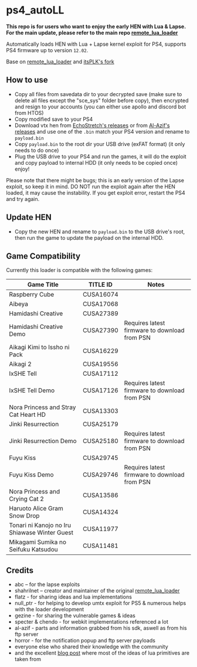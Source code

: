 # ps4_autoLL

**This repo is for users who want to enjoy the early HEN with Lua & Lapse. For the main update, please refer to the main repo [remote_lua_loader](https://github.com/shahrilnet/remote_lua_loader)**

Automatically loads HEN with Lua + Lapse kernel exploit for PS4, supports PS4 firmware up to version `12.02`.

Base on [remote_lua_loader](https://github.com/shahrilnet/remote_lua_loader) and [itsPLK's fork](https://github.com/itsPLK/ps5_lua_loader)

## How to use
* Copy all files from savedata dir to your decrypted save (make sure to delete all files except the "sce_sys" folder before copy), then encrypted and resign to your accounts (you can either use apollo and discord bot from HTOS)
* Copy modified save to your PS4
* Download vtx hen from [EchoStretch's releases](https://github.com/EchoStretch/ps4-hen-vtx/releases) or from [Al-Azif's releases](https://uploadnow.io/en/share?utm_source=CBpKbp1) and use one of the `.bin` match your PS4 version and rename to `payload.bin`
* Copy `payload.bin` to the root dir your USB drive (exFAT format) (it only needs to do once)
* Plug the USB drive to your PS4 and run the games, it will do the exploit and copy payload to internal HDD (it only needs to be copied once) enjoy! <be>

Please note that there might be bugs; this is an early version of the Lapse exploit, so keep it in mind. <be>
DO NOT run the exploit again after the HEN loaded, it may cause the instability. <be>
If you get exploit error, restart the PS4 and try again.

## Update HEN

* Copy the new HEN and rename to `payload.bin` to the USB drive's root, then run the game to update the payload on the internal HDD.

## Game Compatibility

Currently this loader is compatible with the following games:
  
| Game Title                            | TITLE ID    | Notes                                                                           |
|---------------------------------------|-------------|---------------------------------------------------------------------------------|
| Raspberry Cube                        | CUSA16074   |                                                                                 |
| Aibeya                                | CUSA17068   |                                                                                 |
| Hamidashi Creative                    | CUSA27389   |                                                                                 |
| Hamidashi Creative Demo               | CUSA27390   | Requires latest firmware to download from PSN                                   |
| Aikagi Kimi to Issho ni Pack          | CUSA16229   |                                                                                 |
| Aikagi 2                              | CUSA19556   |                                                                                 |
| IxSHE Tell                            | CUSA17112   |                                                                                 |
| IxSHE Tell Demo                       | CUSA17126   | Requires latest firmware to download from PSN                                   |
| Nora Princess and Stray Cat Heart HD  | CUSA13303   |                                                                                 |
| Jinki Resurrection                    | CUSA25179   |                                                                                 |
| Jinki Resurrection Demo               | CUSA25180   | Requires latest firmware to download from PSN                                   |
| Fuyu Kiss                             | CUSA29745   |                                                                                 |
| Fuyu Kiss Demo                        | CUSA29746   | Requires latest firmware to download from PSN                                   |
| Nora Princess and Crying Cat 2        | CUSA13586   |                                                                                 |
| Haruoto Alice Gram Snow Drop          | CUSA14324   |                                                                                 |
| Tonari ni Kanojo no Iru Shiawase Winter Guest          | CUSA11977   |                                                                                 |
| Mikagami Sumika no Seifuku Katsudou          | CUSA11481   |                                                                                 |

## Credits

* abc – for the lapse exploits
* shahrilnet – creator and maintainer of the original [remote_lua_loader](https://github.com/shahrilnet/remote_lua_loader)
* flatz - for sharing ideas and lua implementations
* null_ptr - for helping to develop umtx exploit for PS5 & numerous helps with the loader development
* gezine - for sharing the vulnerable games & ideas
* specter & chendo - for webkit implementations referenced a lot
* al-azif - parts and information grabbed from his sdk, aswell as from his ftp server
* horror - for the notification popup and ftp server payloads
* everyone else who shared their knowledge with the community
* and the excellent [blog post](https://memorycorruption.net/posts/rce-lua-factorio/) where most of the ideas of lua primitives are taken from 

